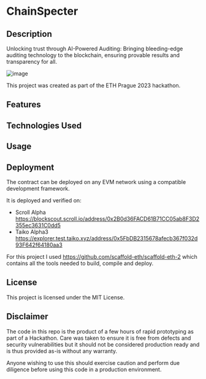 # ChainSpecter

## Description 

Unlocking trust through AI-Powered Auditing: Bringing bleeding-edge auditing technology to the blockchain, ensuring provable results and transparency for all.

![image](https://github.com/konradstrachan/ethpraguehackathon23/assets/21056525/be0c84eb-fb10-49aa-8bc3-0a2d508b8105)

This project was created as part of the ETH Prague 2023 hackathon.

## Features

## Technologies Used

## Usage

## Deployment

The contract can be deployed on any EVM network using a compatible development framework.

It is deployed and verified on:
* Scroll Alpha https://blockscout.scroll.io/address/0x2B0d36FACD61B71CC05ab8F3D2355ec3631C0dd5
* Taiko Alpha3 https://explorer.test.taiko.xyz/address/0x5FbDB2315678afecb367f032d93F642f64180aa3

For this project I used https://github.com/scaffold-eth/scaffold-eth-2 which contains all the tools needed to build, compile and deploy.

## License

This project is licensed under the MIT License.

## Disclaimer

The code in this repo is the product of a few hours of rapid prototyping as part of a Hackathon. Care was taken to ensure it is free from defects and security vulnerabilities but it should not be considered production ready and is thus provided as-is without any warranty.

Anyone wishing to use this should exercise caution and perform due diligence before using this code in a production environment.

